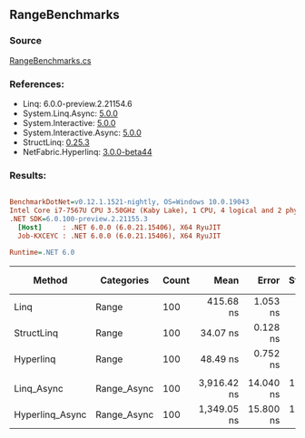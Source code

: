﻿## RangeBenchmarks

### Source
[RangeBenchmarks.cs](../NetFabric.Hyperlinq.Benchmarks/Benchmarks/RangeBenchmarks.cs)

### References:
- Linq: 6.0.0-preview.2.21154.6
- System.Linq.Async: [5.0.0](https://www.nuget.org/packages/System.Linq.Async/5.0.0)
- System.Interactive: [5.0.0](https://www.nuget.org/packages/System.Interactive/5.0.0)
- System.Interactive.Async: [5.0.0](https://www.nuget.org/packages/System.Interactive.Async/5.0.0)
- StructLinq: [0.25.3](https://www.nuget.org/packages/StructLinq/0.25.3)
- NetFabric.Hyperlinq: [3.0.0-beta44](https://www.nuget.org/packages/NetFabric.Hyperlinq/3.0.0-beta44)

### Results:
``` ini

BenchmarkDotNet=v0.12.1.1521-nightly, OS=Windows 10.0.19043
Intel Core i7-7567U CPU 3.50GHz (Kaby Lake), 1 CPU, 4 logical and 2 physical cores
.NET SDK=6.0.100-preview.2.21155.3
  [Host]     : .NET 6.0.0 (6.0.21.15406), X64 RyuJIT
  Job-KXCEYC : .NET 6.0.0 (6.0.21.15406), X64 RyuJIT

Runtime=.NET 6.0  

```
|          Method |  Categories | Count |        Mean |     Error |    StdDev | Ratio |  Gen 0 | Gen 1 | Gen 2 | Allocated |
|---------------- |------------ |------ |------------:|----------:|----------:|------:|-------:|------:|------:|----------:|
|            Linq |       Range |   100 |   415.68 ns |  1.053 ns |  0.879 ns |  1.00 | 0.0191 |     - |     - |      40 B |
|      StructLinq |       Range |   100 |    34.07 ns |  0.128 ns |  0.107 ns |  0.08 |      - |     - |     - |         - |
|       Hyperlinq |       Range |   100 |    48.49 ns |  0.752 ns |  0.703 ns |  0.12 |      - |     - |     - |         - |
|                 |             |       |             |           |           |       |        |       |       |           |
|      Linq_Async | Range_Async |   100 | 3,916.42 ns | 14.040 ns | 12.446 ns |  1.00 | 0.0229 |     - |     - |      48 B |
| Hyperlinq_Async | Range_Async |   100 | 1,349.05 ns | 15.800 ns | 13.194 ns |  0.34 | 0.0153 |     - |     - |      32 B |

